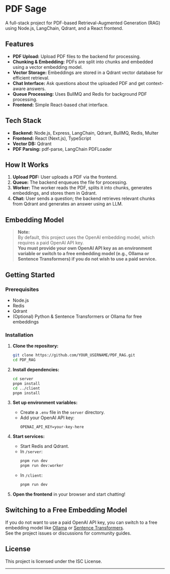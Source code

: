 # PDF Sage

A full-stack project for PDF-based Retrieval-Augmented Generation (RAG) using Node.js, LangChain, Qdrant, and a React frontend.

## Features

- **PDF Upload:** Upload PDF files to the backend for processing.
- **Chunking & Embedding:** PDFs are split into chunks and embedded using a vector embedding model.
- **Vector Storage:** Embeddings are stored in a Qdrant vector database for efficient retrieval.
- **Chat Interface:** Ask questions about the uploaded PDF and get context-aware answers.
- **Queue Processing:** Uses BullMQ and Redis for background PDF processing.
- **Frontend:** Simple React-based chat interface.

## Tech Stack

- **Backend:** Node.js, Express, LangChain, Qdrant, BullMQ, Redis, Multer
- **Frontend:** React (Next.js), TypeScript
- **Vector DB:** Qdrant
- **PDF Parsing:** pdf-parse, LangChain PDFLoader

## How It Works

1. **Upload PDF:** User uploads a PDF via the frontend.
2. **Queue:** The backend enqueues the file for processing.
3. **Worker:** The worker reads the PDF, splits it into chunks, generates embeddings, and stores them in Qdrant.
4. **Chat:** User sends a question; the backend retrieves relevant chunks from Qdrant and generates an answer using an LLM.

## Embedding Model

> **Note:**  
> By default, this project uses the OpenAI embedding model, which requires a paid OpenAI API key.  
> **You must provide your own OpenAI API key as an environment variable or switch to a free embedding model (e.g., Ollama or Sentence Transformers) if you do not wish to use a paid service.**

## Getting Started

### Prerequisites

- Node.js
- Redis
- Qdrant
- (Optional) Python & Sentence Transformers or Ollama for free embeddings

### Installation

1. **Clone the repository:**
   ```bash
   git clone https://github.com/YOUR_USERNAME/PDF_RAG.git
   cd PDF_RAG
   ```

2. **Install dependencies:**
   ```bash
   cd server
   pnpm install
   cd ../client
   pnpm install
   ```

3. **Set up environment variables:**
   - Create a `.env` file in the `server` directory.
   - Add your OpenAI API key:
     ```
     OPENAI_API_KEY=your-key-here
     ```

4. **Start services:**
   - Start Redis and Qdrant.
   - In `/server`:
     ```bash
     pnpm run dev
     pnpm run dev:worker
     ```
   - In `/client`:
     ```bash
     pnpm run dev
     ```

5. **Open the frontend** in your browser and start chatting!

## Switching to a Free Embedding Model

If you do not want to use a paid OpenAI API key, you can switch to a free embedding model like [Ollama](https://ollama.com/) or [Sentence Transformers](https://www.sbert.net/).  
See the project issues or discussions for community guides.

## License

This project is licensed under the ISC License.

---
